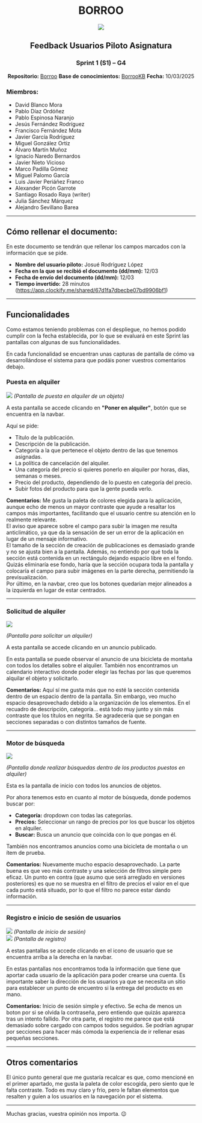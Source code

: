 <div align="center">

# BORROO

![](../../imagenes/borrooLogo.png)

##  Feedback Usuarios Piloto Asignatura  

### Sprint 1 (S1) – G4
**Repositorio:** [Borroo](https://github.com/ISPP-2425-G4/borroo)
**Base de conocimientos:** [BorrooKB](https://borrookb.netlify.app/)
**Fecha:** 10/03/2025


</div>

### Miembros:
- David Blanco Mora
- Pablo Díaz Ordóñez
- Pablo Espinosa Naranjo
- Jesús Fernández Rodríguez
- Francisco Fernández Mota
- Javier García Rodríguez
- Miguel González Ortiz
- Álvaro Martín Muñoz
- Ignacio Naredo Bernardos
- Javier Nieto Vicioso
- Marco Padilla Gómez
- Miguel Palomo García
- Luis Javier Periáñez Franco
- Alexander Picón Garrote
- Santiago Rosado Raya (writer)
- Julia Sánchez Márquez
- Alejandro Sevillano Barea



---

## **Cómo rellenar el documento:**
En este documento se tendrán que rellenar los campos marcados con la información que se pide.

- **Nombre del usuario piloto:** Josué Rodríguez López
- **Fecha en la que se recibió el documento (dd/mm):** 12/03 
- **Fecha de envío del documento (dd/mm):** 12/03 
- **Tiempo invertido:** 28 minutos (https://app.clockify.me/shared/67d1fa7dbecbe07bd9906bf1) 

---

## **Funcionalidades**
Como estamos teniendo problemas con el despliegue, no hemos podido cumplir con la fecha establecida, por lo que se evaluará en este Sprint las pantallas con algunas de sus funcionalidades.

En cada funcionalidad se encuentran unas capturas de pantalla de cómo va desarrollándose el sistema para que podáis poner vuestros comentarios debajo.

### **Puesta en alquiler**
![](Pantallas/pantalla_publicacion.jpg)
_(Pantalla de puesta en alquiler de un objeto)_

A esta pantalla se accede clicando en **"Poner en alquiler"**, botón que se encuentra en la navbar.

Aquí se pide:
- Título de la publicación.
- Descripción de la publicación.
- Categoría a la que pertenece el objeto dentro de las que tenemos asignadas.
- La política de cancelación del alquiler.
- Una categoría del precio si quieres ponerlo en alquiler por horas, días, semanas o meses.
- Precio del producto, dependiendo de lo puesto en categoría del precio.
- Subir fotos del producto para que la gente pueda verlo.

**Comentarios:**
Me gusta la paleta de colores elegida para la aplicación, aunque echo de menos un mayor contraste que ayude a resaltar los campos más importantes, facilitando que el usuario centre su atención en lo realmente relevante.  
El aviso que aparece sobre el campo para subir la imagen me resulta anticlimático, ya que da la sensación de ser un error de la aplicación en lugar de un mensaje informativo.  
El tamaño de la sección de creación de publicaciones es demasiado grande y no se ajusta bien a la pantalla. Además, no entiendo por qué toda la sección está contenida en un rectángulo dejando espacio libre en el fondo. Quizás eliminaría ese fondo, haría que la sección ocupara toda la pantalla y colocaría el campo para subir imágenes en la parte derecha, permitiendo la previsualización.  
Por último, en la navbar, creo que los botones quedarían mejor alineados a la izquierda en lugar de estar centrados.

---

### **Solicitud de alquiler**
![](Pantallas/pantalla_anuncio.jpg)

_(Pantalla para solicitar un alquiler)_

A esta pantalla se accede clicando en un anuncio publicado.

En esta pantalla se puede observar el anuncio de una bicicleta de montaña con todos los detalles sobre el alquiler. También nos encontramos un calendario interactivo donde poder elegir las fechas por las que queremos alquilar el objeto y solicitarlo.

**Comentarios:**
Aquí sí me gusta más que no esté la sección contenida dentro de un espacio dentro de la pantalla. Sin embargo, veo mucho espacio desaprovechado debido a la organización de los elementos. 
En el recuadro de descripción, categoría… está todo muy junto y sin más contraste que los títulos en negrita. Se agradecería que se pongan en secciones separadas o con distintos tamaños de fuente. 

---

### **Motor de búsqueda**
![](Pantallas/pantalla_home.jpg)

_(Pantalla donde realizar búsquedas dentro de los productos puestos en alquiler)_

Esta es la pantalla de inicio con todos los anuncios de objetos.

Por ahora tenemos esto en cuanto al motor de búsqueda, donde podemos buscar por:
- **Categoría:** dropdown con todas las categorías.
- **Precios:** Seleccionar un rango de precios por los que buscar los objetos en alquiler.
- **Buscar:** Busca un anuncio que coincida con lo que pongas en él.

También nos encontramos anuncios como una bicicleta de montaña o un ítem de prueba.

**Comentarios:**
Nuevamente mucho espacio desaprovechado. La parte buena es que veo más contraste y una selección de filtros simple pero eficaz. Un punto en contra (que asumo que será arreglado en versiones posteriores) es que no se muestra en el filtro de precios el valor en el que cada punto está situado, por lo que el filtro no parece estar dando información. 


---

### **Registro e inicio de sesión de usuarios**
![](Pantallas/pantalla_inicio.jpg)
_(Pantalla de inicio de sesión)_  
![](Pantallas/pantalla_registro.jpg)
_(Pantalla de registro)_

A estas pantallas se accede clicando en el icono de usuario que se encuentra arriba a la derecha en la navbar.

En estas pantallas nos encontramos toda la información que tiene que aportar cada usuario de la aplicación para poder crearse una cuenta. Es importante saber la dirección de los usuarios ya que se necesita un sitio para establecer un punto de encuentro si la entrega del producto es en mano.

**Comentarios:**
Inicio de sesión simple y efectivo. Se echa de menos un boton por si se olvida la contraseña, pero entiendo que quizás aparezca tras un intento fallido. Por otra parte, el registro me parece que está demasiado sobre cargado con campos todos seguidos. Se podrían agrupar por secciones para hacer más cómoda la experiencia de ir rellenar esas pequeñas secciones. 

---

## **Otros comentarios**
El único punto general que me gustaría recalcar es que, como mencioné en el primer apartado, me gusta la paleta de color escogida, pero siento que le falta contraste. Todo es muy claro y frío, pero le faltan elementos que resalten y guíen a los usuarios en la navegación por el sistema. 

---

Muchas gracias, vuestra opinión nos importa. 😉